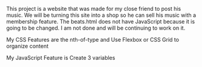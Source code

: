 

This project is a website that was made for my close friend to post his music. 
We will be turning this site into a shop so he can sell his music with a membership feature.  The beats.html does not have JavaScript because it is going to be changed. I am not done and will be continuing to work on it.








My CSS Features are the nth-of-type and Use Flexbox or CSS Grid to organize content


My JavaScript Feature is Create 3 variables